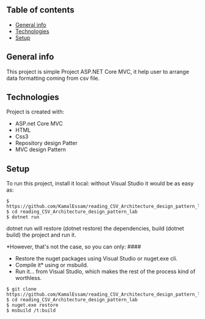 



## Table of contents
* [General info](#general-info)
* [Technologies](#technologies)
* [Setup](#setup)

## General info
This project is simple Project ASP.NET Core MVC, it help user to arrange data formatting coming from csv file.
## Technologies
Project is created with:
* ASP.net Core MVC
* HTML
* Css3
* Repository design Patter 
* MVC design Pattern 

## Setup
To run this project, install it local:
without Visual Studio it would be as easy as:

```
$ https://github.com/KamalEssam/reading_CSV_Architecture_design_pattern_lab.git
$ cd reading_CSV_Architecture_design_pattern_lab
$ dotnet run
```
dotnet run will restore (dotnet restore) the dependencies, build (dotnet build) the project and run it. 

*However, that's not the case, so you can only: #### 

- Restore the nuget packages using Visual Studio or nuget.exe cli.
- Compile it* using or msbuild.
- Run it... from Visual Studio, which makes the rest of the process kind of worthless.

```
$ git clone https://github.com/KamalEssam/reading_CSV_Architecture_design_pattern_lab.git
$ cd reading_CSV_Architecture_design_pattern_lab
$ nuget.exe restore
$ msbuild /t:build
```
